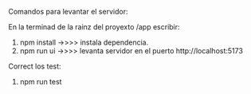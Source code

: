 Comandos para levantar el servidor:

En la terminad de la rainz del proyexto /app escribir:

1. npm install ->>>> instala dependencia.
2. npm run ui ->>>> levanta servidor en el puerto http://localhost:5173

Correct los test:

1. npm run test
